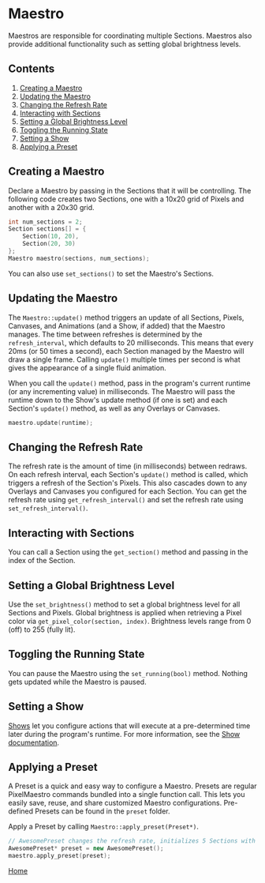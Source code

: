 # Maestro
Maestros are responsible for coordinating multiple Sections. Maestros also provide additional functionality such as setting global brightness levels.

## Contents
1. [Creating a Maestro](#creating-a-maestro)
2. [Updating the Maestro](#updating-the-maestro)
3. [Changing the Refresh Rate](#changing-the-refresh-rate)
4. [Interacting with Sections](#interacting-with-sections)
5. [Setting a Global Brightness Level](#setting-a-global-brightness-level)
6. [Toggling the Running State](#toggling-the-running-state)
7. [Setting a Show](#setting-a-show)
8. [Applying a Preset](#applying-a-preset)

## Creating a Maestro
Declare a Maestro by passing in the Sections that it will be controlling. The following code creates two Sections, one with a 10x20 grid of Pixels and another with a 20x30 grid.
```c++
int num_sections = 2;
Section sections[] = {
	Section(10, 20),
	Section(20, 30)
};
Maestro maestro(sections, num_sections);
```
You can also use `set_sections()` to set the Maestro's Sections.

## Updating the Maestro
The `Maestro::update()` method triggers an update of all Sections, Pixels, Canvases, and Animations (and a Show, if added) that the Maestro manages. The time between refreshes is determined by the `refresh_interval`, which defaults to 20 milliseconds. This means that every 20ms (or 50 times a second), each Section managed by the Maestro will draw a single frame. Calling `update()` multiple times per second is what gives the appearance of a single fluid animation.

When you call the `update()` method, pass in the program's current runtime (or any incrementing value) in milliseconds. The Maestro will pass the runtime down to the Show's update method (if one is set) and each Section's `update()` method, as well as any Overlays or Canvases.
```c++
maestro.update(runtime);
```

## Changing the Refresh Rate
The refresh rate is the amount of time (in milliseconds) between redraws. On each refresh interval, each Section's `update()` method is called, which triggers a refresh of the Section's Pixels. This also cascades down to any Overlays and Canvases you configured for each Section. You can get the refresh rate using `get_refresh_interval()` and set the refresh rate using `set_refresh_interval()`.

## Interacting with Sections
You can call a Section using the `get_section()` method and passing in the index of the Section.

## Setting a Global Brightness Level
Use the `set_brightness()` method to set a global brightness level for all Sections and Pixels. Global brightness is applied when retrieving a Pixel color via `get_pixel_color(section, index)`. Brightness levels range from 0 (off) to 255 (fully lit).

## Toggling the Running State
You can pause the Maestro using the `set_running(bool)` method. Nothing gets updated while the Maestro is paused.

## Setting a Show
[Shows](show.md) let you configure actions that will execute at a pre-determined time later during the program's runtime. For more information, see the [Show documentation](show.md).

## Applying a Preset
A Preset is a quick and easy way to configure a Maestro. Presets are regular PixelMaestro commands bundled into a single function call. This lets you easily save, reuse, and share customized Maestro configurations. Pre-defined Presets can be found in the `preset` folder.

Apply a Preset by calling `Maestro::apply_preset(Preset*)`.

```c++
// AwesomePreset changes the refresh rate, initializes 5 Sections with 2 Overlays, and sets up a new Show with 10 events.
AwesomePreset* preset = new AwesomePreset();
maestro.apply_preset(preset);
```

[Home](README.md)
